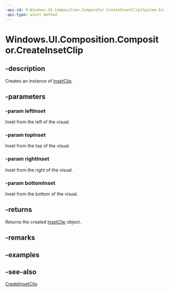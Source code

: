 ```yaml
---
-api-id: M:Windows.UI.Composition.Compositor.CreateInsetClip(System.Single,System.Single,System.Single,System.Single)
-api-type: winrt method
---
```


<!-- Method syntax
public Windows.UI.Composition.InsetClip CreateInsetClip(System.Single leftInset, System.Single topInset, System.Single rightInset, System.Single bottomInset)
-->

# Windows.UI.Composition.Compositor.CreateInsetClip

## -description
Creates an instance of [InsetClip](insetclip.md).



## -parameters
### -param leftInset
Inset from the left of the visual.

### -param topInset
Inset from the top of the visual.

### -param rightInset
Inset from the right of the visual.

### -param bottomInset
Inset from the bottom of the visual.

## -returns
Returns the created [InsetClip](insetclip.md) object.

## -remarks

## -examples

## -see-also
[CreateInsetClip](compositor_createinsetclip_1391588795.md)

